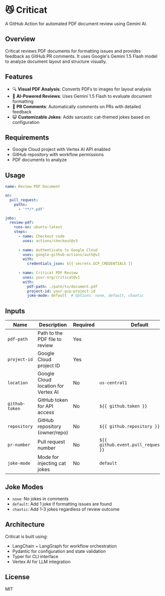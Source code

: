 # 😼 Criticat

A GitHub Action for automated PDF document review using Gemini AI.

## Overview

Criticat reviews PDF documents for formatting issues and provides feedback as GitHub PR comments. It uses Google's Gemini 1.5 Flash model to analyze document layout and structure visually.

## Features

- 🔍 **Visual PDF Analysis**: Converts PDFs to images for layout analysis
- 🤖 **AI-Powered Reviews**: Uses Gemini 1.5 Flash to evaluate document formatting
- 💬 **PR Comments**: Automatically comments on PRs with detailed feedback
- 😺 **Customizable Jokes**: Adds sarcastic cat-themed jokes based on configuration

## Requirements

- Google Cloud project with Vertex AI API enabled
- GitHub repository with workflow permissions
- PDF documents to analyze

## Usage

```yaml
name: Review PDF Document

on:
  pull_request:
    paths:
      - '**/*.pdf'

jobs:
  review-pdf:
    runs-on: ubuntu-latest
    steps:
      - name: Checkout code
        uses: actions/checkout@v3
      
      - name: Authenticate to Google Cloud
        uses: google-github-actions/auth@v2
        with:
          credentials_json: ${{ secrets.GCP_CREDENTIALS }}
      
      - name: Criticat PDF Review
        uses: your-org/criticat@v1
        with:
          pdf-path: ./path/to/document.pdf
          project-id: your-gcp-project-id
          joke-mode: default  # Options: none, default, chaotic
```

## Inputs

| Name | Description | Required | Default |
|------|-------------|----------|---------|
| `pdf-path` | Path to the PDF file to review | Yes | |
| `project-id` | Google Cloud project ID | Yes | |
| `location` | Google Cloud location for Vertex AI | No | `us-central1` |
| `github-token` | GitHub token for API access | No | `${{ github.token }}` |
| `repository` | GitHub repository (owner/repo) | No | `${{ github.repository }}` |
| `pr-number` | Pull request number | No | `${{ github.event.pull_request.number }}` |
| `joke-mode` | Mode for injecting cat jokes | No | `default` |

## Joke Modes

- `none`: No jokes in comments
- `default`: Add 1 joke if formatting issues are found
- `chaotic`: Add 1-3 jokes regardless of review outcome

## Architecture

Criticat is built using:
- LangChain + LangGraph for workflow orchestration
- Pydantic for configuration and state validation
- Typer for CLI interface
- Vertex AI for LLM integration

## License

MIT